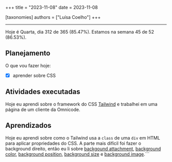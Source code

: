 +++
title = "2023-11-08"
date = 2023-11-08

[taxonomies]
authors = ["Luísa Coelho"]
+++

---

Hoje é Quarta, dia 312 de 365 (85.47%). Estamos na semana 45 de 52 (86.53%).

## Planejamento

O que vou fazer hoje:

- [x] aprender sobre CSS

## Atividades executadas

Hoje eu aprendi sobre o framework do CSS [Tailwind](https://tailwindcss.com/) e trabalhei em uma página de um cliente da Omnicode.

## Aprendizados

Hoje eu aprendi sobre como o Tailwind usa a `class` de uma `div` em HTML para aplicar propriedades do CSS. A parte mais difícil foi fazer o background direito, então eu li sobre [backgound attachment](https://tailwindcss.com/docs/background-attachment), [background color](https://tailwindcss.com/docs/background-color), [background position](https://tailwindcss.com/docs/background-position), [background size](https://tailwindcss.com/docs/background-size) e [background image](https://tailwindcss.com/docs/background-image).```
